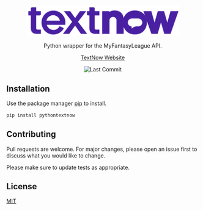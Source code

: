 <div align="center">

<img src="https://raw.githubusercontent.com/joeyagreco/pythontextnow/main/img/textnow_logo__.png" alt="textnow logo" width="400"/>

Python wrapper for the MyFantasyLeague API.

[TextNow Website](https://www.textnow.com/)

![Last Commit](https://img.shields.io/github/last-commit/joeyagreco/pythontextnow)
</div>

## Installation

Use the package manager [pip](https://pip.pypa.io/en/stable/) to install.

```bash
pip install pythontextnow
```

## Contributing

Pull requests are welcome. For major changes, please open an issue first to discuss what you would like to change.

Please make sure to update tests as appropriate.

## License

[MIT](https://choosealicense.com/licenses/mit/)